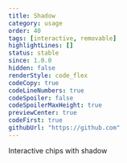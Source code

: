 ```yaml
---
title: Shadow
category: usage
order: 40
tags: [interactive, removable]
highlightLines: []
status: stable
since: 1.0.0
hidden: false
renderStyle: code_flex
codeCopy: true
codeLineNumbers: true
codeSpoiler: false
codeSpoilerMaxHeight: true
previewCenter: true
codeFirst: true
githubUrl: "https://github.com"
---
```


Interactive chips with shadow
